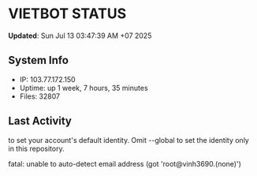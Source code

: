 # VIETBOT STATUS
**Updated**: Sun Jul 13 03:47:39 AM +07 2025

## System Info
- IP: 103.77.172.150
- Uptime: up 1 week, 7 hours, 35 minutes
- Files: 32807

## Last Activity

to set your account's default identity.
Omit --global to set the identity only in this repository.

fatal: unable to auto-detect email address (got 'root@vinh3690.(none)')
